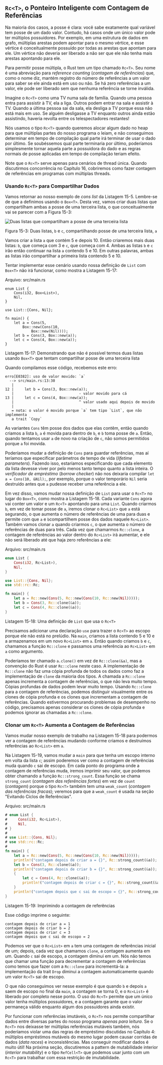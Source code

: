## `Rc<T>`, o Ponteiro Inteligente com Contagem de Referências

Na maioria dos casos, a posse é clara: você sabe exatamente qual variável tem
posse de um dado valor. Contudo, há casos onde um único valor pode ter múltiplos
possuidores. Por exemplo, em uma estrutura de dados em grafo, múltiplas arestas
podem apontar para o mesmo vértice, e esse vértice é conceitualmente possuído
por todas as arestas que apontam para ele. Um vértice não deveria ser liberado a
não ser que ele não tenha mais arestas apontando para ele.

Para permitir posse múltipla, o Rust tem um tipo chamado `Rc<T>`. Seu nome é uma
abreviação para *reference counting* (*contagem de referências*) que, como o
nome diz, mantém registro do número de referências a um valor para saber se ele
ainda está em uso ou não. Se há zero referências a um valor, ele pode ser
liberado sem que nenhuma referência se torne inválida.

Imagine o `Rc<T>` como uma TV numa sala de família. Quando uma pessoa entra para
assistir à TV, ela a liga. Outros podem entrar na sala e assistir à TV. Quando a
última pessoa sai da sala, ela desliga a TV porque essa não está mais em uso. Se
alguém desligasse a TV enquanto outros ainda estão assistindo, haveria revolta
entre os telespectadores restantes!

Nós usamos o tipo `Rc<T>` quando queremos alocar algum dado no heap para que
múltiplas partes do nosso programa o leiam, e não conseguimos determinar em
tempo de compilação qual parte irá terminar de usar o dado por último. Se
soubéssemos qual parte terminaria por último, poderíamos simplesmente tornar
aquela parte a possuidora do dado e as regras normais de posse aplicadas em
tempo de compilação teriam efeito.

Note que o `Rc<T>` serve apenas para cenários de thread única. Quando
discutirmos concorrência no Capítulo 16, cobriremos como fazer contagem de
referências em programas com múltiplas threads.

### Usando `Rc<T>` para Compartilhar Dados

Vamos retornar ao nosso exemplo de *cons list* da Listagem 15-5. Lembre-se de
que a definimos usando o `Box<T>`. Desta vez, vamos criar duas listas que
compartilham ambas a posse de uma terceira lista, o que conceitualmente vai se
parecer com a Figura 15-3:

<img alt="Duas listas que compartilham a posse de uma terceira lista" src="img/trpl15-03.svg" class="center" />

<span class="caption">Figura 15-3: Duas listas, `b` e `c`, compartilhando posse
de uma terceira lista, `a`</span>

Vamos criar a lista `a` que contém 5 e depois 10. Então criaremos mais duas
listas: `b`, que começa com 3 e `c`, que começa com 4. Ambas as listas `b` e `c`
irão então continuar na lista `a` contendo 5 e 10. Em outras palavras, ambas as
listas irão compartilhar a primeira lista contendo 5 e 10.

Tentar implementar esse cenário usando nossa definição de `List` com `Box<T>`
não irá funcionar, como mostra a Listagem 15-17:

<span class="filename">Arquivo: src/main.rs</span>

```rust,ignore
enum List {
    Cons(i32, Box<List>),
    Nil,
}

use List::{Cons, Nil};

fn main() {
    let a = Cons(5,
        Box::new(Cons(10,
            Box::new(Nil))));
    let b = Cons(3, Box::new(a));
    let c = Cons(4, Box::new(a));
}
```

<span class="caption">Listagem 15-17: Demonstrando que não é possível termos
duas listas usando `Box<T>` que tentam compartilhar posse de uma terceira
lista</span>

Quando compilamos esse código, recebemos este erro:

```text
erro[E0382]: uso de valor movido: `a`
  --> src/main.rs:13:30
   |
12 |     let b = Cons(3, Box::new(a));
   |                              - valor movido para cá
13 |     let c = Cons(4, Box::new(a));
   |                              ^ valor usado aqui depois de movido
   |
   = nota: o valor é movido porque `a` tem tipo `List`, que não implementa
   a trait `Copy`
```

As variantes `Cons` têm posse dos dados que elas contêm, então quando criamos a
lista `b`, `a` é movida para dentro de `b`, e `b` toma posse de `a`. Então,
quando tentamos usar `a` de novo na criação de `c`, não somos permitidos porque
`a` foi movida.

Poderíamos mudar a definição de `Cons` para guardar referências, mas aí teríamos
que especificar parâmetros de tempo de vida (*lifetime parameters*). Fazendo
isso, estaríamos especificando que cada elemento da lista devesse viver por pelo
menos tanto tempo quanto a lista inteira. O *verificador de empréstimo* (*borrow
checker*) não nos deixaria compilar `let a = Cons(10, &Nil);`, por exemplo,
porque o valor temporário `Nil` seria destruído antes que `a` pudesse receber
uma referência a ele.

Em vez disso, vamos mudar nossa definição de `List` para usar o `Rc<T>` no lugar
do `Box<T>`, como mostra a Listagem 15-18. Cada variante `Cons` agora vai conter
um valor e um `Rc<T>` apontando para uma `List`. Quando criarmos `b`, em vez de
tomar posse de `a`, iremos clonar o `Rc<List>` que `a` está segurando, o que
aumenta o número de referências de uma para duas e permite com que `a` e
`b`compartilhem posse dos dados naquele `Rc<List>`. Também vamos clonar `a`
quando criarmos `c`, o que aumenta o número de referências de duas para três.
Cada vez que chamarmos `Rc::clone`, a contagem de referências ao valor dentro do
`Rc<List>` irá aumentar, e ele não será liberado até que haja zero referências a
ele:

<span class="filename">Arquivo: src/main.rs</span>

```rust
enum List {
    Cons(i32, Rc<List>),
    Nil,
}

use List::{Cons, Nil};
use std::rc::Rc;

fn main() {
    let a = Rc::new(Cons(5, Rc::new(Cons(10, Rc::new(Nil)))));
    let b = Cons(3, Rc::clone(&a));
    let c = Cons(4, Rc::clone(&a));
}
```

<span class="caption">Listagem 15-18: Uma definição de `List` que usa o
`Rc<T>`</span>

Precisamos adicionar uma declaração `use` para trazer o `Rc<T>` ao escopo porque
ele não está no prelúdio. Na `main`, criamos a lista contendo 5 e 10 e a
armazenamos em um novo `Rc<List>` em `a`. Então quando criamos `b` e `c`,
chamamos a função `Rc::clone` e passamos uma referência ao `Rc<List>` em `a`
como argumento.

Poderíamos ter chamado `a.clone()` em vez de `Rc::clone(&a)`, mas a convenção do
Rust é usar `Rc::clone` neste caso. A implementação de `Rc::clone` não faz uma
cópia profunda de todos os dados como faz a implementação de `clone` da maioria
dos tipos. A chamada a `Rc::clone` apenas incrementa a contagem de referências,
o que não leva muito tempo. Cópias profundas de dados podem levar muito tempo.
Usando `Rc::clone` para a contagem de referências, podemos distinguir
visualmente entre os clones de cópia profunda e os clones que incrementam a
contagem de referências. Quando estivermos procurando problemas de desempenho no
código, precisamos apenas considerar os clones de cópia profunda e podemos
ignorar as chamadas a `Rc::clone`.

### Clonar um `Rc<T>` Aumenta a Contagem de Referências

Vamos mudar nosso exemplo de trabalho na Listagem 15-18 para podermos ver a
contagem de referências mudando conforme criamos e destruímos referências ao
`Rc<List>` em `a`.

Na Listagem 15-19, vamos mudar a `main` para que tenha um escopo interno em
volta da lista `c`; assim poderemos ver como a contagem de referências muda
quando `c` sai de escopo. Em cada ponto do programa onde a contagem de
referências muda, iremos imprimir seu valor, que podemos obter chamando a função
`Rc::strong_count`. Essa função se chama `strong_count` (*contagem das
referências fortes*) em vez de `count` (*contagem*) porque o tipo `Rc<T>` também
tem uma `weak_count` (*contagem das referências fracas*); veremos para que a
`weak_count` é usada na seção "Evitando Ciclos de Referências".

<span class="filename">Arquivo: src/main.rs</span>

```rust
# enum List {
#     Cons(i32, Rc<List>),
#     Nil,
# }
#
# use List::{Cons, Nil};
# use std::rc::Rc;
#
fn main() {
    let a = Rc::new(Cons(5, Rc::new(Cons(10, Rc::new(Nil)))));
    println!("contagem depois de criar a = {}", Rc::strong_count(&a));
    let b = Cons(3, Rc::clone(&a));
    println!("contagem depois de criar b = {}", Rc::strong_count(&a));
    {
        let c = Cons(4, Rc::clone(&a));
        println!("contagem depois de criar c = {}", Rc::strong_count(&a));
    }
    println!("contagem depois que c sai de escopo = {}", Rc::strong_count(&a));
}
```

<span class="caption">Listagem 15-19: Imprimindo a contagem de
referências</span>

Esse código imprime o seguinte:

```text
contagem depois de criar a = 1
contagem depois de criar b = 2
contagem depois de criar c = 3
contagem depois que c sai de escopo = 2
```

Podemos ver que o `Rc<List>` em `a` tem uma contagem de referências inicial de
um; depois, cada vez que chamamos `clone`, a contagem aumenta em um. Quando `c`
sai de escopo, a contagem diminui em um. Nós não temos que chamar uma função
para decrementar a contagem de referências como temos que fazer com a
`Rc::clone` para incrementá-la: a implementação da trait `Drop` diminui a
contagem automaticamente quando um valor `Rc<T>` sai de escopo.

O que não conseguimos ver nesse exemplo é que quando `b` e depois `a` saem de
escopo no final da `main`, a contagem se torna 0, e o `Rc<List>` é
liberado por completo nesse ponto. O uso do `Rc<T>` permite que um único valor
tenha múltiplos possuidores, e a contagem garante que o valor permaneça válido
enquanto algum dos possuidores ainda existir.

Por funcionar com referências imutáveis, o `Rc<T>` nos permite compartilhar
dados entre diversas partes do nosso programa *apenas para leitura*. Se o
`Rc<T>` nos deixasse ter múltiplas referências mutáveis também, nós poderíamos
violar uma das regras de empréstimo discutidas no Capítulo 4: múltiplos
empréstimos mutáveis do mesmo lugar podem causar corridas de dados (*data
races*) e inconsistências. Mas conseguir modificar dados é muito útil! Na
próxima seção, discutiremos a pattern de mutabilidade interior (*interior
mutability*) e o tipo `RefCell<T>` que podemos usar junto com um `Rc<T>` para
trabalhar com essa restrição de imutabilidade.
